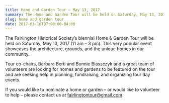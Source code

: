 ```yaml
---
title: Home and Garden Tour – May 13, 2017
summary: The Home and Garden Tour will be held on Saturday, May 13, 2017.
slug: home and garden tour
date: 2017-03-16T07:00:00-04:00
---
```


The Fairlington Historical Society’s biennial Home & Garden Tour will be held on Saturday, May 13, 2017 (11 am – 3 pm).  This very popular event showcases the architecture, grounds, and the unique homes in our community.

Tour co-chairs, Barbara Berti and Bonnie Blaszczyk and a great team of volunteers are looking for homes and gardens to be featured on the tour and are seeking help in planning, fundraising, and organizing tour day events.

If you would like to nominate a home or garden – or would like to volunteer to help – please contact us at fairlingtontour@gmail.com.
